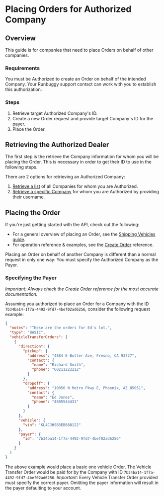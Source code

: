 # Placing Orders for Authorized Company

## Overview
This guide is for companies that need to place Orders on behalf of other companies.

### Requirements
You must be Authorized to create an Order on behalf of the intended Company. Your Runbuggy support contact
 can work with you to establish this authorization.

### Steps
1. Retrieve target Authorized Company's ID.
2. Create a new Order request and provide target Company's ID for the payer.
3. Place the Order.

## Retrieving the Authorized Dealer
The first step is the retrieve the Company information for whom you will be placing the Order. This is necessary in
 order to get their ID to use in the following steps.
 
There are 2 options for retrieving an Authorized Company:
1. [Retrieve a list](https://runbuggy.docs.stoplight.io/reference/companies/companies/getcompaniesthatauthorizedcompanyusingget) of all Companies for whom you are Authorized.
2. [Retrieve a specific Company](https://runbuggy.docs.stoplight.io/reference/companies/companies/getcompaniesthatauthorizedcompanyidbyuseridusingget) for whom you are Authorized by providing their username.

## Placing the Order
If you're just getting started with the API, check out the following:
* For a general overview of placing an Order, see the [Shipping Vehicles guide](https://runbuggy.docs.stoplight.io/guides/shipping-vehicles).
* For operation reference & examples, see the [Create Order](https://runbuggy.docs.stoplight.io/reference/orders/orders/createorderusingpost) reference.

Placing an Order on behalf of another Company is different than a normal request in only one way: You must specify
 the Authorized Company as the Payer.

### Specifying the Payer
*Important: Always check the [Create Order](https://runbuggy.docs.stoplight.io/reference/orders/orders/createorderusingpost) reference for the most accurate documentation.*

Assuming you authorized to place an Order for a Company with the ID `7b34ba14-1f7a-4492-9fd7-4bef02ad6256`, consider
 the following request example:
```json
{
  "notes": "These are the orders for Ed's lot.",
  "type": "BASIC",
  "vehicleTransferOrders": [
    {
      "direction": {
        "pickup": {
          "address": "4884 E Butler Ave, Fresno, CA 93727",
          "contact": {
            "name": "Richard Smith",
            "phone": "60211222212"
          }
        },
        "dropoff": {
          "address": "10050 N Metro Pkwy E, Phoenix, AZ 85051",
          "contact": {
            "name": "Ed Jones",
            "phone": "4805544431"
          }
        }
      },
      "vehicle": {
        "vin": "KL4CJHSB3EB688122"
      },
      "payer": {
        "id": "7b34ba14-1f7a-4492-9fd7-4bef02ad6256"
      }   
    }
  ]
}
```

The above example would place a basic one vehicle Order. The Vehicle Transfer Order would be paid for by the Company
 with ID `7b34ba14-1f7a-4492-9fd7-4bef02ad6256`. *Important*: Every Vehicle Transfer Order provided must specify the
  correct payer. Omitting the payer information will result in the payer defaulting to your account.